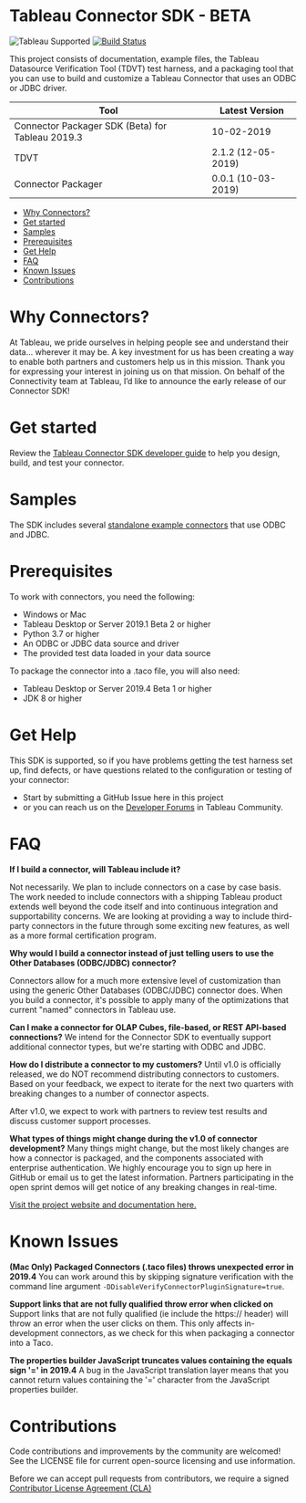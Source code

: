 # Tableau Connector SDK - BETA

![Tableau Supported](https://img.shields.io/badge/Support%20Level-Tableau%20Supported-53bd92.svg) [![Build Status](https://travis-ci.org/tableau/connector-plugin-sdk.svg?branch=master)](https://travis-ci.org/tableau/connector-plugin-sdk)

This project consists of documentation, example files, the Tableau Datasource Verification Tool (TDVT) test harness, and a packaging tool that you can use to build and customize a Tableau Connector that uses an ODBC or JDBC driver.

| Tool                                             | Latest Version     |
|--------------------------------------------------|--------------------|
| Connector Packager SDK (Beta) for Tableau 2019.3 | 10-02-2019         |
| TDVT                                             | 2.1.2 (12-05-2019) |
| Connector Packager                               | 0.0.1 (10-03-2019) |

* [Why Connectors?](#why-connectors)
* [Get started](#get-started)
* [Samples](#samples)
* [Prerequisites](#prerequisites)
* [Get Help](#get-help)
* [FAQ](#faq)
* [Known Issues](#known-issues)
* [Contributions](#contributions)

# Why Connectors?

At Tableau, we pride ourselves in helping people see and understand their data... wherever it may be. A key investment for us has been creating a way to enable both partners and customers help us in this mission. Thank you for expressing your interest in joining us on that mission. On behalf of the Connectivity team at Tableau, I’d like to announce the early release of our Connector SDK!

# Get started

Review the [Tableau Connector SDK developer guide](https://tableau.github.io/connector-plugin-sdk/) to help you design, build, and test your connector.

# Samples

The SDK includes several [standalone example connectors](https://github.com/tableau/connector-plugin-sdk/tree/master/samples/plugins) that use ODBC and JDBC.

# Prerequisites

To work with connectors, you need the following:

* Windows or Mac
* Tableau Desktop or Server 2019.1 Beta 2 or higher
* Python 3.7 or higher
* An ODBC or JDBC data source and driver
* The provided test data loaded in your data source

To package the connector into a .taco file, you will also need:

* Tableau Desktop or Server 2019.4 Beta 1 or higher
* JDK 8 or higher

# Get Help

This SDK is supported, so if you have problems getting the test harness set up, find defects, or have questions related to the configuration or testing of your connector:
* Start by submitting a GitHub Issue here in this project
* or you can reach us on the [Developer Forums](https://community.tableau.com/community/developers/content) in Tableau Community.


# FAQ
**If I build a connector, will Tableau include it?**

Not necessarily. We plan to include connectors on a case by case basis. The work needed to include connectors with a shipping Tableau product extends well beyond the code itself and into continuous integration and supportability concerns. We are looking at providing a way to include third-party connectors in the future through some exciting new features, as well as a more formal certification program.

**Why would I build a connector instead of just telling users to use the Other Databases (ODBC/JDBC) connector?**

Connectors allow for a much more extensive level of customization than using the generic Other Databases (ODBC/JDBC) connector does. When you build a connector, it's possible to apply many of the optimizations that current "named" connectors in Tableau use.

**Can I make a connector for OLAP Cubes, file-based, or REST API-based connections?**
We intend for the Connector SDK to eventually support additional connector types, but we're starting with ODBC and JDBC.

**How do I distribute a connector to my customers?**
Until v1.0 is officially released, we do NOT recommend distributing connectors to customers. Based on your feedback, we expect to iterate for the next two quarters with breaking changes to a number of connector aspects.

After v1.0, we expect to work with partners to review test results and discuss customer support processes.

**What types of things might change during the v1.0 of connector development?**
Many things might change, but the most likely changes are how a connector is packaged, and the components associated with enterprise authentication. We highly encourage you to sign up here in GitHub or email us to get the latest information. Partners participating in the open sprint demos will get notice of any breaking changes in real-time.

[Visit the project website and documentation here.](https://tableau.github.io/connector-plugin-sdk/)

# Known Issues

**(Mac Only) Packaged Connectors (.taco files) throws unexpected error in 2019.4**
You can work around this by skipping signature verification with the command line argument `-DDisableVerifyConnectorPluginSignature=true`.

**Support links that are not fully qualified throw error when clicked on**
Support links that are not fully qualified (ie include the https:// header) will throw an error when the user clicks on them. This only affects in-development connectors, as we check for this when packaging a connector into a Taco.

**The properties builder JavaScript truncates values containing the equals sign '=' in 2019.4**
A bug in the JavaScript translation layer means that you cannot return values containing the '=' character from the JavaScript properties builder.


# Contributions

Code contributions and improvements by the community are welcomed!
See the LICENSE file for current open-source licensing and use information.

Before we can accept pull requests from contributors, we require a signed [Contributor License Agreement (CLA)](http://tableau.github.io/contributing.html)
